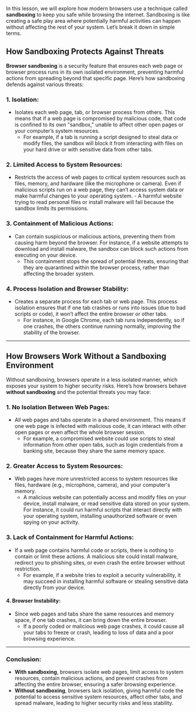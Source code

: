 In this lesson, we will explore how modern browsers use a technique called **sandboxing** to keep you safe while browsing the internet. Sandboxing is like creating a safe play area where potentially harmful activities can happen without affecting the rest of your system. Let’s break it down in simple terms.

## **How Sandboxing Protects Against Threats**

**Browser sandboxing** is a security feature that ensures each web page or browser process runs in its own isolated environment, preventing harmful actions from spreading beyond that specific page. Here’s how sandboxing defends against various threats:

### **1. Isolation:**

-   Isolates each web page, tab, or browser process from others. This means that if a web page is compromised by malicious code, that code is confined to its own "sandbox," unable to affect other open pages or your computer’s system resources.
    -   For example, if a tab is running a script designed to steal data or modify files, the sandbox will block it from interacting with files on your hard drive or with sensitive data from other tabs.

### **2. Limited Access to System Resources:**

-    Restricts the access of web pages to critical system resources such as files, memory, and hardware (like the microphone or camera). Even if malicious scripts run on a web page, they can’t access system data or make harmful changes to your operating system.
    -   A harmful website trying to read personal files or install malware will fail because the sandbox limits its permissions.

### **3. Containment of Malicious Actions:**

-   Can contain suspicious or malicious actions, preventing them from causing harm beyond the browser. For instance, if a website attempts to download and install malware, the sandbox can block such actions from executing on your device.
    -   This containment stops the spread of potential threats, ensuring that they are quarantined within the browser process, rather than affecting the broader system.

### **4. Process Isolation and Browser Stability:**

-  Creates a separate process for each tab or web page. This process isolation ensures that if one tab crashes or runs into issues (due to bad scripts or code), it won’t affect the entire browser or other tabs.
    -   For instance, in Google Chrome, each tab runs independently, so if one crashes, the others continue running normally, improving the stability of the browser.

----------

## **How Browsers Work Without a Sandboxing Environment**

Without sandboxing, browsers operate in a less isolated manner, which exposes your system to higher security risks. Here’s how browsers behave **without sandboxing** and the potential threats you may face:

### **1. No Isolation Between Web Pages:**

-  All web pages and tabs operate in a shared environment. This means if one web page is infected with malicious code, it can interact with other open pages or even affect the whole browser session.
    -   For example, a compromised website could use scripts to steal information from other open tabs, such as login credentials from a banking site, because they share the same memory space.

### **2. Greater Access to System Resources:**

- Web pages have more unrestricted access to system resources like files, hardware (e.g., microphone, camera), and your computer's memory.
    -   A malicious website can potentially access and modify files on your device, install malware, or read sensitive data stored on your system. For instance, it could run harmful scripts that interact directly with your operating system, installing unauthorized software or even spying on your activity.

### **3. Lack of Containment for Harmful Actions:**

- If a web page contains harmful code or scripts, there is nothing to contain or limit these actions. A malicious site could install malware, redirect you to phishing sites, or even crash the entire browser without restriction.
    -   For example, if a website tries to exploit a security vulnerability, it may succeed in installing harmful software or stealing sensitive data directly from your device.

#### **4. Browser Instability:**

- Since web pages and tabs share the same resources and memory space, if one tab crashes, it can bring down the entire browser.
    -   If a poorly coded or malicious web page crashes, it could cause all your tabs to freeze or crash, leading to loss of data and a poor browsing experience.

----------

### **Conclusion:**

-   **With sandboxing**, browsers isolate web pages, limit access to system resources, contain malicious actions, and prevent crashes from affecting the entire browser, ensuring a safer browsing experience.
-   **Without sandboxing**, browsers lack isolation, giving harmful code the potential to access sensitive system resources, affect other tabs, and spread malware, leading to higher security risks and less stability.
<!--stackedit_data:
eyJoaXN0b3J5IjpbMTE3MTkyOTM2MSwtMzg0MTM0MTZdfQ==
-->